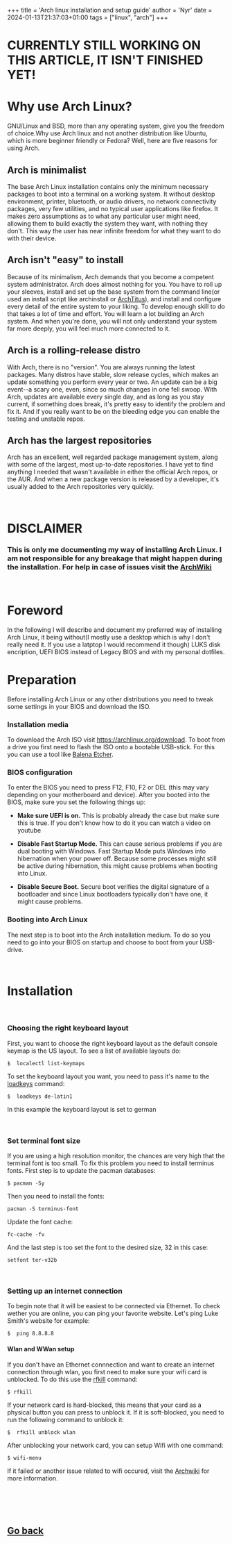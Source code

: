 +++
title = 'Arch linux installation and setup guide'
author = 'Nyr'
date = 2024-01-13T21:37:03+01:00
tags = ["linux", "arch"]
+++

# CURRENTLY STILL WORKING ON THIS ARTICLE, IT ISN'T FINISHED YET!

# Why use Arch Linux?

GNU/Linux and BSD, more than any operating system, give you the freedom of choice.Why use Arch linux and not another distribution like Ubuntu, which is more beginner friendly or Fedora? Well, here are five reasons for using Arch.

## Arch is minimalist
The base Arch Linux installation contains only the minimum necessary packages to boot into a terminal on a working system. It without desktop environment, printer, bluetooth, or audio drivers, no network connectivity packages, very few utilities, and no typical user applications like firefox. It makes zero assumptions as to what any particular user might need, allowing them to build exactly the system they want, with nothing they don't. This way the user has near infinite freedom for what they want to do with their device.

## Arch isn't "easy" to install 
Because of its minimalism, Arch demands that you become a competent system administrator. Arch does almost nothing for you. You have to roll up your sleeves, install and set up the base system from the command line(or used an install script like archinstall or [ArchTitus](https://github.com/ChrisTitusTech/ArchTitus)), and install and configure every detail of the entire system to your liking. To develop enough skill to do that takes a lot of time and effort. You will learn a lot building an Arch system. And when you're done, you will not only understand your system far more deeply, you will feel much more connected to it.

## Arch is a rolling-release distro
With Arch, there is no "version". You are always running the latest packages. Many distros have stable, slow release cycles, which makes an update something you perform every year or two. An update can be a big event--a scary one, even, since so much changes in one fell swoop. With Arch, updates are available every single day, and as long as you stay current, if something does break, it's pretty easy to identify the problem and fix it. And if you really want to be on the bleeding edge you can enable the testing and unstable repos.

## Arch has the largest repositories
Arch has an excellent, well regarded package management system, along with some of the largest, most up-to-date repositories. I have yet to find anything I needed that wasn't available in either the official Arch repos, or the AUR. And when a new package version is released by a developer, it's usually added to the Arch repositories very quickly. 

&nbsp;
&nbsp;
&nbsp;

# DISCLAIMER
### This is only me documenting my way of installing Arch Linux. I am not responsible for any breakage that might happen during the installation. For help in case of issues visit the [ArchWiki](https://wiki.archlinux.org/)
&nbsp;
&nbsp;
&nbsp;

# Foreword
In the following I will describe and document my preferred way of installing Arch Linux, it being without(I mostly use a desktop which is why I don't really need it. If you use a latptop I would recommend it though) LUKS disk encription, UEFI BIOS instead of Legacy BIOS and with my personal dotfiles.

# Preparation
Before installing Arch Linux or any other distributions you need to tweak some settings in your BIOS and download the ISO. 

### Installation media
To download the Arch ISO visit https://archlinux.org/download. To boot from a drive you first need to flash the ISO onto a bootable USB-stick. For this you can use a tool like [Balena Etcher](https://etcher.balena.io/). 

### BIOS configuration
To enter the BIOS you need to press F12, F10, F2 or DEL (this may vary depending on your motherboard and device). After you booted into the BIOS, make sure you set the following things up:
- **Make sure UEFI is on.** This is probably already the case but make sure this is true. If you don't know how to do it you can watch a video on youtube

- **Disable Fast Startup Mode.** This can cause serious problems if you are dual booting with Windows. Fast Startup Mode puts Windows into hibernation when your power off. Because some processes might still be active during hibernation, this might cause problems when booting into Linux.

- **Disable Secure Boot.** Secure boot verifies the digital signature of a bootloader and since Linux bootloaders typically don't have one, it might cause problems.

### Booting into Arch Linux
The next step is to boot into the Arch installation medium. To do so you need to go into your BIOS on startup and choose to boot from your USB-drive.

&nbsp;
&nbsp;
&nbsp;

# Installation

&nbsp;

### Choosing the right keyboard layout 
First, you want to choose the right keyboard layout as the default console keymap is the US layout. To see a list of available layouts do:
```
$  localectl list-keymaps
```
To set the keyboard layout you want, you need to pass it's name to the [loadkeys](https://man.archlinux.org/man/loadkeys.1) command:
```
$  loadkeys de-latin1
```
In this example the keyboard layout is set to german

&nbsp;

### Set terminal font size
If you are using a high resolution monitor, the chances are very high that the terminal font is too small. To fix this problem you need to install terminus fonts.
First step is to update the pacman databases:
```
$ pacman -Sy
```
Then you need to install the fonts:
```
pacman -S terminus-font
```
Update the font cache:
```
fc-cache -fv
```
 And the last step is too set the font to the desired size, 32 in this case:
 ```
 setfont ter-v32b
 ```

&nbsp;

### Setting up an internet connection
To begin note that it will be easiest to be connected via Ethernet. To check wether you are online, you can ping your favorite website. Let's ping Luke Smith's website for example:
```
$  ping 8.8.8.8
```
#### Wlan and WWan setup
If you don't have an Ethernet connnection and want to create an internet connection through wlan, you first need to make sure your wifi card is unblocked. To do this use the [rfkill](https://wiki.archlinux.org/title/Network_configuration/Wireless#Rfkill_caveat) command:
```
$ rfkill
```
If your network card is hard-blocked, this means that your card as a physical button you can press to unblock it. If it is soft-blocked, you need to run the following command to unblock it:
```
$  rfkill unblock wlan
```
After unblocking your network card, you can setup Wifi with one command:
```
$ wifi-menu
```
If it failed or another issue related to wifi occured, visit the [Archwiki](https://wiki.archlinux.org/title/Network_configuration/Wireless) for more information.

&nbsp;

###  

&nbsp;
&nbsp;
&nbsp;

## [Go back](/posts/postsintro)
